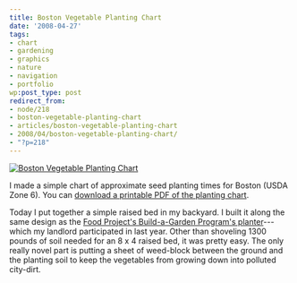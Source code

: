 ```yaml
---
title: Boston Vegetable Planting Chart
date: '2008-04-27'
tags:
- chart
- gardening
- graphics
- nature
- navigation
- portfolio
wp:post_type: post
redirect_from:
- node/218
- boston-vegetable-planting-chart
- articles/boston-vegetable-planting-chart
- 2008/04/boston-vegetable-planting-chart/
- "?p=218"
---
```


[ ![Boston Vegetable Planting Chart](http://farm3.static.flickr.com/2300/2447776678_9cd6dc2a71.jpg) ](http://www.flickr.com/photos/bensheldon/2447776678/ "Boston Vegetable Planting Chart by bensheldon, on Flickr")

I made a simple chart of approximate seed planting times for Boston (USDA Zone 6). You can [download a printable PDF of the planting chart](http://island94.org/files/island94.org/Boston%20Vegetable%20Planting%20Chart.pdf).

Today I put together a simple raised bed in my backyard. I built it along the same design as the [Food Project's Build-a-Garden Program's planter](http://www.thefoodproject.org/agriculture/Internal1.asp?ID=601)---which my landlord participated in last year. Other than shoveling 1300 pounds of soil needed for an 8 x 4 raised bed, it was pretty easy. The only really novel part is putting a sheet of weed-block between the ground and the planting soil to keep the vegetables from growing down into polluted city-dirt.
